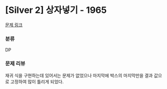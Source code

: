 # [Silver 2] 상자넣기 - 1965
[문제 링크](https://www.acmicpc.net/problem/1965)

### 분류
DP

### 문제 리뷰
<p>재귀 식을 구현하는데 있어서는 문제가 없었으나 마지막에 박스의 마지막만을 결과 값으로 고정하여 많이 틀리게 되었다.</p>